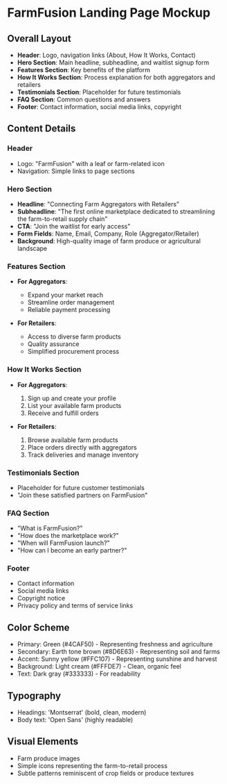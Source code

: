 # FarmFusion Landing Page Mockup

## Overall Layout
- **Header**: Logo, navigation links (About, How It Works, Contact)
- **Hero Section**: Main headline, subheadline, and waitlist signup form
- **Features Section**: Key benefits of the platform
- **How It Works Section**: Process explanation for both aggregators and retailers
- **Testimonials Section**: Placeholder for future testimonials
- **FAQ Section**: Common questions and answers
- **Footer**: Contact information, social media links, copyright

## Content Details

### Header
- Logo: "FarmFusion" with a leaf or farm-related icon
- Navigation: Simple links to page sections

### Hero Section
- **Headline**: "Connecting Farm Aggregators with Retailers"
- **Subheadline**: "The first online marketplace dedicated to streamlining the farm-to-retail supply chain"
- **CTA**: "Join the waitlist for early access"
- **Form Fields**: Name, Email, Company, Role (Aggregator/Retailer)
- **Background**: High-quality image of farm produce or agricultural landscape

### Features Section
- **For Aggregators**:
  - Expand your market reach
  - Streamline order management
  - Reliable payment processing
  
- **For Retailers**:
  - Access to diverse farm products
  - Quality assurance
  - Simplified procurement process

### How It Works Section
- **For Aggregators**:
  1. Sign up and create your profile
  2. List your available farm products
  3. Receive and fulfill orders
  
- **For Retailers**:
  1. Browse available farm products
  2. Place orders directly with aggregators
  3. Track deliveries and manage inventory

### Testimonials Section
- Placeholder for future customer testimonials
- "Join these satisfied partners on FarmFusion"

### FAQ Section
- "What is FarmFusion?"
- "How does the marketplace work?"
- "When will FarmFusion launch?"
- "How can I become an early partner?"

### Footer
- Contact information
- Social media links
- Copyright notice
- Privacy policy and terms of service links

## Color Scheme
- Primary: Green (#4CAF50) - Representing freshness and agriculture
- Secondary: Earth tone brown (#8D6E63) - Representing soil and farms
- Accent: Sunny yellow (#FFC107) - Representing sunshine and harvest
- Background: Light cream (#FFFDE7) - Clean, organic feel
- Text: Dark gray (#333333) - For readability

## Typography
- Headings: 'Montserrat' (bold, clean, modern)
- Body text: 'Open Sans' (highly readable)

## Visual Elements
- Farm produce images
- Simple icons representing the farm-to-retail process
- Subtle patterns reminiscent of crop fields or produce textures
